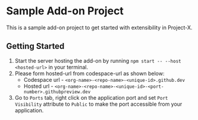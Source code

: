 # Sample Add-on Project

This is a sample add-on project to get started with extensibility in Project-X.

## Getting Started

1. Start the server hosting the add-on by running `npm start -- --host <hosted-url>` in your terminal.
2. Please form hosted-url from codespace-url as shown below:
    - Codespace url - `<org-name>-<repo-name>-<unique-id>.github.dev`
    - Hosted url - `<org-name>-<repo-name>-<unique-id>-<port-number>.githubpreview.dev`
3. Go to `Ports` tab, right click on the application port and set `Port Visibility` attribute to `Public` to make the port accessible from your application.
